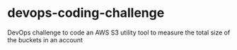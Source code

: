 # devops-coding-challenge
DevOps challenge to code an AWS S3 utility tool to measure the total size of the buckets in an account
